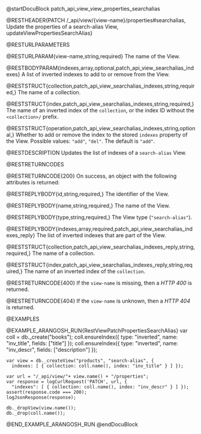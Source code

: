 @startDocuBlock patch_api_view_view_properties_searchalias

@RESTHEADER{PATCH /_api/view/{view-name}/properties#searchalias, Update the properties of a search-alias View, updateViewPropertiesSearchAlias}

@RESTURLPARAMETERS

@RESTURLPARAM{view-name,string,required}
The name of the View.

@RESTBODYPARAM{indexes,array,optional,patch_api_view_searchalias_indexes}
A list of inverted indexes to add to or remove from the View.

@RESTSTRUCT{collection,patch_api_view_searchalias_indexes,string,required,}
The name of a collection.

@RESTSTRUCT{index,patch_api_view_searchalias_indexes,string,required,}
The name of an inverted index of the `collection`, or the index ID without
the `<collection>/` prefix.

@RESTSTRUCT{operation,patch_api_view_searchalias_indexes,string,optional,}
Whether to add or remove the index to the stored `indexes` property of the View.
Possible values: `"add"`, `"del"`. The default is `"add"`.

@RESTDESCRIPTION
Updates the list of indexes of a `search-alias` View.

@RESTRETURNCODES

@RESTRETURNCODE{200}
On success, an object with the following attributes is returned:

@RESTREPLYBODY{id,string,required,}
The identifier of the View.

@RESTREPLYBODY{name,string,required,}
The name of the View.

@RESTREPLYBODY{type,string,required,}
The View type (`"search-alias"`).

@RESTREPLYBODY{indexes,array,required,patch_api_view_searchalias_indexes_reply}
The list of inverted indexes that are part of the View.

@RESTSTRUCT{collection,patch_api_view_searchalias_indexes_reply,string,required,}
The name of a collection.

@RESTSTRUCT{index,patch_api_view_searchalias_indexes_reply,string,required,}
The name of an inverted index of the `collection`.

@RESTRETURNCODE{400}
If the `view-name` is missing, then a *HTTP 400* is returned.

@RESTRETURNCODE{404}
If the `view-name` is unknown, then a *HTTP 404* is returned.

@EXAMPLES

@EXAMPLE_ARANGOSH_RUN{RestViewPatchPropertiesSearchAlias}
    var coll = db._create("books");
    coll.ensureIndex({ type: "inverted", name: "inv_title", fields: ["title"] });
    coll.ensureIndex({ type: "inverted", name: "inv_descr", fields: ["description"] });

    var view = db._createView("products", "search-alias", {
      indexes: [ { collection: coll.name(), index: "inv_title" } ] });

    var url = "/_api/view/"+ view.name() + "/properties";
    var response = logCurlRequest('PATCH', url, {
      "indexes": [ { collection: coll.name(), index: "inv_descr" } ] });
    assert(response.code === 200);
    logJsonResponse(response);

    db._dropView(view.name());
    db._drop(coll.name());
@END_EXAMPLE_ARANGOSH_RUN
@endDocuBlock
